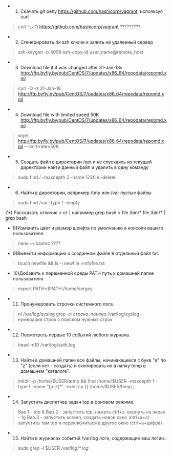 - 1) Скачать git репу https://github.com/hashicorp/vagrant, используя curl
> curl -LJO https://github.com/hashicorp/vagrant    ?????????

- 2) Сгенерировать 4к ssh ключи и залить на удаленный сервер
>  ssh-keygen -b 4096
>  ssh-copy-id user_name@remote_host

- 3) Download file if it was changed after 31-Jan-18v http://ftp.byfly.by/pub/CentOS/7/updates/x86_64/repodata/repomd.xml

> curl -O -z 31-Jan-18 http://ftp.byfly.by/pub/CentOS/7/updates/x86_64/repodata/repomd.xml


- 4) Download file with limited speed 50K http://ftp.byfly.by/pub/CentOS/7/updates/x86_64/repodata/repomd.xml

> wget http://ftp.byfly.by/pub/CentOS/7/updates/x86_64/repodata/repomd.xml --limit-rate=50K

- 5) Создать файл в директории /opt и не спускаясь из текущей директории найти данный файл и удалить в одну команду

> sudo find / -maxdepth 2 -name 123file -delete

- 6) Найти в директории, например /tmp или /var пустые файлы

> sudo find /var -type f -empty


7*) Рассказать отличие < от |
например grep bash < file /bin/*
file /bin/* | grep bash


- 8)Изменить цвет и размер шрифта по умолчанию в консоли вашего пользователя.

> nano ~/.bashrc  ????


- 9)Вывести информацию о созданном файле в отдельный файл txt.

> touch newfile && ls -l newfile  >infofile.txt 

- 10)Добавить к переменной среды PATH путь к домашней папке пользователя.

> export PATH=$PATH:/home/sergey 

- 11) Пронумеровать строчки системного лога.
> nl /var/log/syslog
> grep -n _строка_поиска_ /var/log/syslog - нумерация строк с поиском нужных строк


- 12) Посмотреть первые 10 событий любого журнала.

> head -n10  /var/log/auth.log

- 13) Найти в домашней папке все файлы, начинающиеся с букв "a" по "z" (если нет - создать) и скопировать их в папку temp в домашнем "каталоге".

> mkdir -p /home/$USER/temp && find /home/$USER -maxdepth 1 -type f -name "[a-z]*" -exec cp {} /home/$USER/temp \;

- 14) Запустить диспетчер задач top в фоновом режиме.

> Вар.1 - top &
> Вар.2 - запустить top, нажать ctrl+z. вернуть на экран - fg
> Вар.3 - запустить screen, создать новое окно (ctrl+a+c) запустить там top и переключиться в другое окно (ctrl+a+цифра)




- 15) Найти в журналах событий /var/log логи, содержащие ваш логин.
> sudo grep -l $USER /var/log/*.*log*
